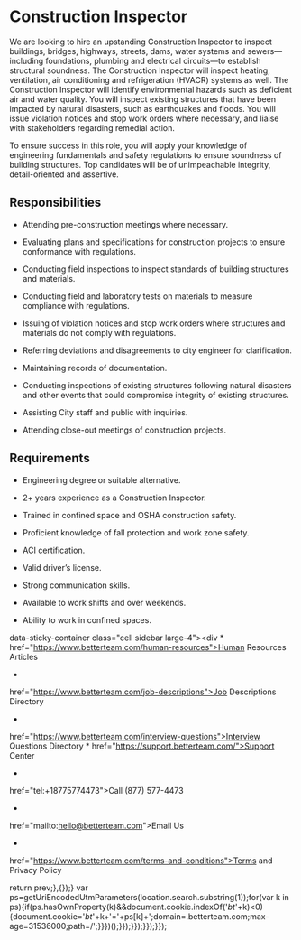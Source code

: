 # Construction Inspector

We are looking to hire an upstanding Construction Inspector to inspect buildings, bridges, highways, streets, dams, water systems and sewers—including foundations, plumbing and electrical circuits—to establish structural soundness. The Construction Inspector will inspect heating, ventilation, air conditioning and refrigeration (HVACR) systems as well. The Construction Inspector will identify environmental hazards such as deficient air and water quality. You will inspect existing structures that have been impacted by natural disasters, such as earthquakes and floods. You will issue violation notices and stop work orders where necessary, and liaise with stakeholders regarding remedial action.

To ensure success in this role, you will apply your knowledge of engineering fundamentals and safety regulations to ensure soundness of building structures. Top candidates will be of unimpeachable integrity, detail-oriented and assertive.

## Responsibilities

* Attending pre-construction meetings where necessary.

* Evaluating plans and specifications for construction projects to ensure
conformance with regulations.

* Conducting field inspections to inspect standards of building structures and materials.

* Conducting field and laboratory tests on materials to measure compliance with regulations.

* Issuing of violation notices and stop work orders where structures and materials do not comply with regulations.

* Referring deviations and disagreements to city engineer for clarification.

* Maintaining records of documentation.

* Conducting inspections of existing structures following natural disasters and other events that could compromise integrity of existing structures.

* Assisting City staff and public with inquiries.

* Attending close-out meetings of construction projects.

## Requirements

* Engineering degree or suitable alternative.

* 2+ years experience as a Construction Inspector.

* Trained in confined space and OSHA construction safety.

* Proficient knowledge of fall protection and work zone safety.

* ACI certification.

* Valid driver’s license.

* Strong communication skills.

* Available to work shifts and over weekends.

* Ability to work in confined spaces.

data-sticky-container class="cell sidebar large-4"><div
* 
href="https://www.betterteam.com/human-resources">Human Resources Articles</a>

* 
href="https://www.betterteam.com/job-descriptions">Job Descriptions Directory</a>

* 
href="https://www.betterteam.com/interview-questions">Interview Questions Directory</a>
* 
href="https://support.betterteam.com/">Support Center</a>

* 
href="tel:+18775774473">Call (877) 577-4473</a>

* 
href="mailto:hello@betterteam.com">Email Us</a>

* 
href="https://www.betterteam.com/terms-and-conditions">Terms and Privacy Policy</a>

return prev;},{});}
var ps=getUriEncodedUtmParameters(location.search.substring(1));for(var k in ps){if(ps.hasOwnProperty(k)&&document.cookie.indexOf('_bt_'+k)<0){document.cookie='_bt_'+k+'='+ps[k]+';domain=.betterteam.com;max-age=31536000;path=/';}}})();}});}});}});}});</script>
